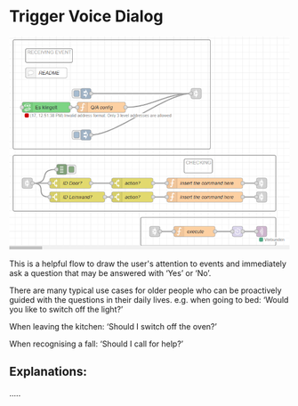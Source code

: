 # Trigger Voice Dialog
![Trigger-Voice-Dialog](triggerVoiceDialog.png)

This is a helpful flow to draw the user's attention to events and immediately ask a question that may be answered with ‘Yes’ or ‘No’. 

There are many typical use cases for older people who can be proactively guided with the questions in their daily lives.
e.g. when going to bed: ‘Would you like to switch off the light?’

When leaving the kitchen: ‘Should I switch off the oven?’

When recognising a fall: ‘Should I call for help?’

## Explanations:

.....
